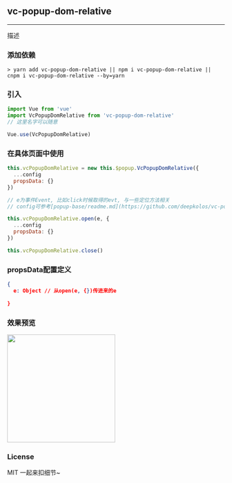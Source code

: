 
## vc-popup-dom-relative

-----

描述

### 添加依赖

```shell
> yarn add vc-popup-dom-relative || npm i vc-popup-dom-relative || cnpm i vc-popup-dom-relative --by=yarn
```

### 引入

```javascript
import Vue from 'vue'
import VcPopupDomRelative from 'vc-popup-dom-relative'
// 这里名字可以随意

Vue.use(VcPopupDomRelative)
```

### 在具体页面中使用

```javascript
this.vcPopupDomRelative = new this.$popup.VcPopupDomRelative({
  ...config
  propsData: {}
})

// e为事件Event, 比如click时候取得的evt, 与一些定位方法相关
// config可参考[popup-base/readme.md](https://github.com/deepkolos/vc-popup/blob/master/packages/popup-base/readme.md)

this.vcPopupDomRelative.open(e, {
  ...config
  propsData: {}
})

this.vcPopupDomRelative.close()
```

### propsData配置定义

```json
{
  e: Object // 从open(e, {})传进来的e
  
}
```

### 效果预览

<div>
  <img src="https://raw.githubusercontent.com/deepkolos/vc-popup/master/static/vc-popup-dom-relative.gif" width = "250" alt="" style="display:inline-block;"/>
</div>

### License

MIT 一起来扣细节~
